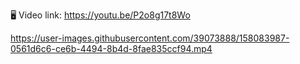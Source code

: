 🖥 Video link: https://youtu.be/P2o8g17t8Wo





https://user-images.githubusercontent.com/39073888/158083987-0561d6c6-ce6b-4494-8b4d-8fae835ccf94.mp4



